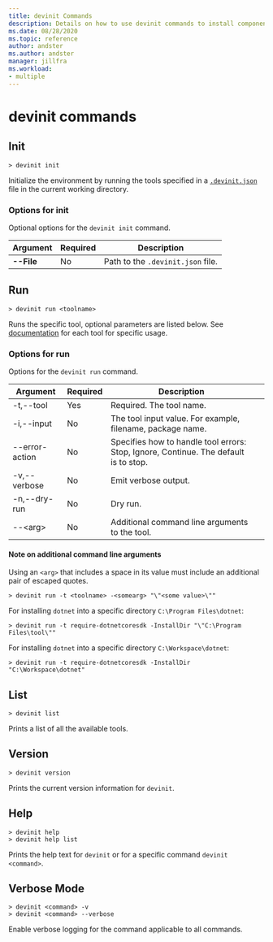 ```yaml
---
title: devinit Commands
description: Details on how to use devinit commands to install components. 
ms.date: 08/28/2020
ms.topic: reference
author: andster
ms.author: andster
manager: jillfra
ms.workload:
- multiple
---
```

# devinit commands

## Init

```batch
> devinit init
```

Initialize the environment by running the tools specified in a [`.devinit.json`](devinit-json.md) file in the current working directory.  

### Options for init

Optional options for the `devinit init` command.

| Argument     | Required | Description                       |
|--------------|----------|-----------------------------------|
| **--File**   | No       | Path to the `.devinit.json` file. |

## Run

```batch
> devinit run <toolname>
```

Runs the specific tool, optional parameters are listed below. See [documentation](devinit-tool-list.md) for each tool for specific usage.

### Options for run

Options for the `devinit run` command.

| Argument       | Required | Description                                                                          |   |
|----------------|----------|--------------------------------------------------------------------------------------|---|
| -t,--tool      | Yes      | Required. The tool name.                                                             |   |
| -i,--input     | No       | The tool input value. For example, filename, package name.                           |   |
| --error-action | No       | Specifies how to handle tool errors: Stop, Ignore, Continue. The default is to stop. |   |
| -v,--verbose   | No       | Emit verbose output.                                                                 |   |
| -n,--dry-run   | No       | Dry run.                                                                             |   |
| --&lt;arg&gt;  | No       | Additional command line arguments to the tool.                                       |   |

#### Note on additional command line arguments

Using an `<arg>` that includes a space in its value must include an additional pair of escaped quotes.

```batch
> devinit run -t <toolname> -<somearg> "\"<some value>\""
```

For installing `dotnet` into a specific directory `C:\Program Files\dotnet`:

```batch
> devinit run -t require-dotnetcoresdk -InstallDir "\"C:\Program Files\tool\""
```

For installing `dotnet` into a specific directory `C:\Workspace\dotnet`:

```batch
> devinit run -t require-dotnetcoresdk -InstallDir "C:\Workspace\dotnet"
```

## List

```batch
> devinit list
```

Prints a list of all the available tools.

## Version

```batch
> devinit version
```

Prints the current version information for `devinit`.

## Help

```batch
> devinit help
> devinit help list
```

Prints the help text for `devinit` or for a specific command `devinit <command>`.

## Verbose Mode

```batch
> devinit <command> -v
> devinit <command> --verbose
```

Enable verbose logging for the command applicable to all commands.
